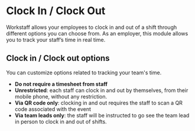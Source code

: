 # Clock In / Clock Out

Workstaff allows your employees to clock in and out of a shift through different options you can choose from.
As an employer, this module allows you to track your staff’s time in real time. 


## Clock in / Clock out options  
You can customize options related to tracking your team's time.
- **Do not require a timesheet from staff**
- **Unrestricted**: each staff can clock in and out by themselves, from their mobile phone, without any restriction.
- **Via QR code only**: clocking in and out requires the staff to scan a QR code associated with the event 
- **Via team leads only**: the staff will be instructed to go see the team lead in person to clock in and out of shifts. 




